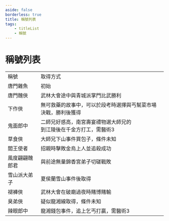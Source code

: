 ```yaml
---
aside: false
borderless: true
title: 稱號列表
tags:
    - titleList
    - 稱號
---
```


# 稱號列表

<table>
    <tr>
        <td>稱號</td>
        <td>取得方式</td>
    </tr>
    <tr>
        <td>唐門雜魚</td>
        <td>初始</td>
    </tr>
    <tr>
        <td>唐門醜俠</td>
        <td>武林大會途中與青城派掌門比武勝利</td>
    </tr>
    <tr>
        <td>下作俠</td>
        <td>無可救藥的故事中，可以於段考時選擇與丐幫菜市場決戰，勝利後獲得</td>
    </tr>
    <tr>
        <td>鬼面郎中</td>
        <td>二師兄好感高，南宮壽宴禮物選大師兄的<br>到江陵後在千金方打工，需醫術3</td>
    </tr>
    <tr>
        <td>草食俠</td>
        <td>大師兄下山事件買包子，條件未知</td>
    </tr>
    <tr>
        <td>閻王使者</td>
        <td>招親時擊敗金烏上人並追殺成功</td>
    </tr>
    <tr>
        <td>風度翩翩醜郎君</td>
        <td>與前途無量錦香宮弟子切磋戰敗</td>
    </tr>
    <tr>
        <td>雪山派大弟子</td>
        <td>夏侯蘭雪山事件後取得</td>
    </tr>
    <tr>
        <td>褪褲俠</td>
        <td>武林大會在破廟過夜時賭博賭輸</td>
    </tr>
    <tr>
        <td>臭弟俠</td>
        <td>疑似龍湘線取得，條件未知</td>
    </tr>
    <tr>
        <td>辣眼郎中</td>
        <td>龍湘錢包事件，追上乞丐打贏，需醫術3</td>
    </tr>
</table>
